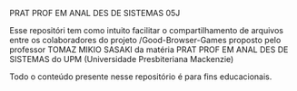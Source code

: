 PRAT PROF EM ANAL DES DE SISTEMAS 05J

Esse repositóri tem como intuito facilitar o compartilhamento de arquivos entre os colaboradores do projeto /Good-Browser-Games proposto pelo professor TOMAZ MIKIO SASAKI da matéria PRAT PROF EM ANAL DES DE SISTEMAS do UPM (Universidade Presbiteriana Mackenzie)

Todo o conteúdo presente nesse repositório é para fins educacionais.
